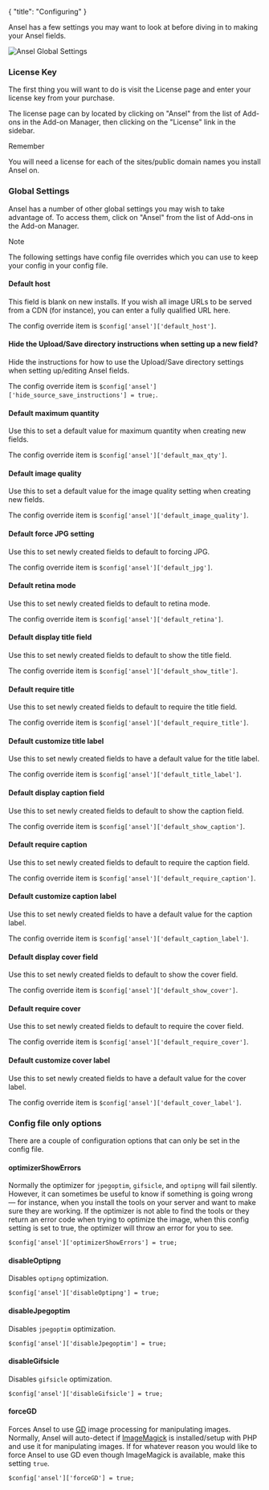 {
    "title": "Configuring"
}

Ansel has a few settings you may want to look at before diving in to making your Ansel fields.

<img alt="Ansel Global Settings" src="/uploads-static/software/ansel-ee/documentation/ansel-global-settings.png" srcset="/uploads-static/software/ansel-ee/documentation/ansel-global-settings.png 1x, /uploads-static/software/ansel-ee/documentation/ansel-global-settings-2x.png 2x">

### License Key

The first thing you will want to do is visit the License page and enter your license key from your purchase.

The license page can by located by clicking on "Ansel" from the list of Add-ons in the Add-on Manager, then clicking on the "License" link in the sidebar.

<div class="Note">
    <div class="Note__Title">
        Remember
    </div>
    <div class="Note__Body">
        <p>You will need a license for each of the sites/public domain names you install Ansel on.</p>
    </div>
</div>

### Global Settings

Ansel has a number of other global settings you may wish to take advantage of. To access them, click on "Ansel" from the list of Add-ons in the Add-on Manager.

<div class="Note">
    <div class="Note__Title">
        Note
    </div>
    <div class="Note__Body">
        <p>The following settings have config file overrides which you can use to keep your config in your config file.</p>
    </div>
</div>

#### Default host

This field is blank on new installs. If you wish all image URLs to be served from a CDN (for instance), you can enter a fully qualified URL here.

The config override item is `$config['ansel']['default_host']`.

#### Hide the Upload/Save directory instructions when setting up a new field?

Hide the instructions for how to use the Upload/Save directory settings when setting up/editing Ansel fields.

The config override item is `$config['ansel']['hide_source_save_instructions'] = true;`.

#### Default maximum quantity

Use this to set a default value for maximum quantity when creating new fields.

The config override item is `$config['ansel']['default_max_qty']`.

#### Default image quality

Use this to set a default value for the image quality setting when creating new fields.

The config override item is `$config['ansel']['default_image_quality']`.

#### Default force JPG setting

Use this to set newly created fields to default to forcing JPG.

The config override item is `$config['ansel']['default_jpg']`.

#### Default retina mode

Use this to set newly created fields to default to retina mode.

The config override item is `$config['ansel']['default_retina']`.

#### Default display title field

Use this to set newly created fields to default to show the title field.

The config override item is `$config['ansel']['default_show_title']`.

#### Default require title

Use this to set newly created fields to default to require the title field.

The config override item is `$config['ansel']['default_require_title']`.

#### Default customize title label

Use this to set newly created fields to have a default value for the title label.

The config override item is `$config['ansel']['default_title_label']`.

#### Default display caption field

Use this to set newly created fields to default to show the caption field.

The config override item is `$config['ansel']['default_show_caption']`.

#### Default require caption

Use this to set newly created fields to default to require the caption field.

The config override item is `$config['ansel']['default_require_caption']`.

#### Default customize caption label

Use this to set newly created fields to have a default value for the caption label.

The config override item is `$config['ansel']['default_caption_label']`.

#### Default display cover field

Use this to set newly created fields to default to show the cover field.

The config override item is `$config['ansel']['default_show_cover']`.

#### Default require cover

Use this to set newly created fields to default to require the cover field.

The config override item is `$config['ansel']['default_require_cover']`.

#### Default customize cover label

Use this to set newly created fields to have a default value for the cover label.

The config override item is `$config['ansel']['default_cover_label']`.

### Config file only options

There are a couple of configuration options that can only be set in the config file.

#### optimizerShowErrors

Normally the optimizer for `jpegoptim`, `gifsicle`, and `optipng` will fail silently. However, it can sometimes be useful to know if something is going wrong — for instance, when you install the tools on your server and want to make sure they are working. If the optimizer is not able to find the tools or they return an error code when trying to optimize the image, when this config setting is set to true, the optimizer will throw an error for you to see.

`$config['ansel']['optimizerShowErrors'] = true;`

#### disableOptipng

Disables `optipng` optimization.

`$config['ansel']['disableOptipng'] = true;`

#### disableJpegoptim

Disables `jpegoptim` optimization.

`$config['ansel']['disableJpegoptim'] = true;`

#### disableGifsicle

Disables `gifsicle` optimization.

`$config['ansel']['disableGifsicle'] = true;`

#### forceGD

Forces Ansel to use [GD](http://php.net/manual/en/book.image.php) image processing for manipulating images. Normally, Ansel will auto-detect if [ImageMagick](https://www.imagemagick.org) is installed/setup with PHP and use it for manipulating images. If for whatever reason you would like to force Ansel to use GD even though ImageMagick is available, make this setting `true`.

`$config['ansel']['forceGD'] = true;`
